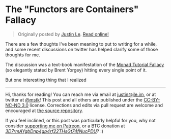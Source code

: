 The "Functors are Containers" Fallacy
=====================================

> Originally posted by [Justin Le](https://blog.jle.im/).
> [Read online!](https://blog.jle.im/entry/functors-are-containers.html)

There are a few thoughts I've been meaning to put to writing for a while, and
some recent discussions on twitter has helped clarify some of those thoughts for
me.

The discussion was a text-book manifestation of the [Monad Tutorial
Fallacy](https://byorgey.wordpress.com/2009/01/12/abstraction-intuition-and-the-monad-tutorial-fallacy/)
(so elegantly stated by Brent Yorgey) hitting every single point of it.

But one interesting thing that I realized

---------

Hi, thanks for reading! You can reach me via email at <justin@jle.im>, or at
twitter at [\@mstk](https://twitter.com/mstk)! This post and all others are
published under the [CC-BY-NC-ND
3.0](https://creativecommons.org/licenses/by-nc-nd/3.0/) license. Corrections
and edits via pull request are welcome and encouraged at [the source
repository](https://github.com/mstksg/inCode).

If you feel inclined, or this post was particularly helpful for you, why not
consider [supporting me on Patreon](https://www.patreon.com/justinle), or a BTC
donation at
*[3D7rmAYgbDnp4gp4rf22THsGt74fNucPDU](bitcoin:3D7rmAYgbDnp4gp4rf22THsGt74fNucPDU)*?
:)
